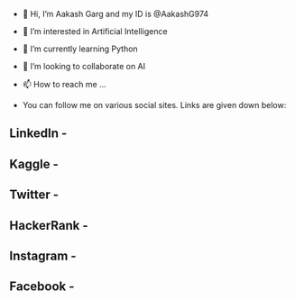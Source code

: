 - 👋 Hi, I’m Aakash Garg and my ID is @AakashG974
- 👀 I’m interested in Artificial Intelligence
- 🌱 I’m currently learning Python
- 💞️ I’m looking to collaborate on AI
- 📫 How to reach me ...

- You can follow me on various social sites. Links are given down below:

## LinkedIn - 
## Kaggle - 
## Twitter - 
## HackerRank - 
## Instagram - 
## Facebook - 
<!---
AakashG974/AakashG974 is a ✨ special ✨ repository because its `README.md` (this file) appears on your GitHub profile.
You can click the Preview link to take a look at your changes.
--->
